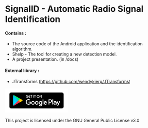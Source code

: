 # SignalID - Automatic Radio Signal Identification

#### Contains :  
- The source code of the Android application and the identification algorithm.  
- Shelp - The tool for creating a new detection model.  
- A project presentation. (in /docs)

#### External library :  
- JTransforms (https://github.com/wendykierp/JTransforms)  

<a href="https://play.google.com/store/apps/details?id=com.tortillum.signalid"><img alt="Get it on Google Play" height="80" src="/docs/imgs/badge_googleplay.png"></a>

This project is licensed under the GNU General Public License v3.0
